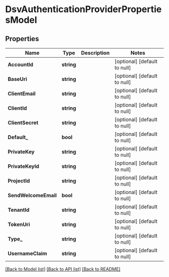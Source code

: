 # DsvAuthenticationProviderPropertiesModel

## Properties
Name | Type | Description | Notes
------------ | ------------- | ------------- | -------------
**AccountId** | **string** |  | [optional] [default to null]
**BaseUri** | **string** |  | [optional] [default to null]
**ClientEmail** | **string** |  | [optional] [default to null]
**ClientId** | **string** |  | [optional] [default to null]
**ClientSecret** | **string** |  | [optional] [default to null]
**Default_** | **bool** |  | [optional] [default to null]
**PrivateKey** | **string** |  | [optional] [default to null]
**PrivateKeyId** | **string** |  | [optional] [default to null]
**ProjectId** | **string** |  | [optional] [default to null]
**SendWelcomeEmail** | **bool** |  | [optional] [default to null]
**TenantId** | **string** |  | [optional] [default to null]
**TokenUri** | **string** |  | [optional] [default to null]
**Type_** | **string** |  | [optional] [default to null]
**UsernameClaim** | **string** |  | [optional] [default to null]

[[Back to Model list]](../README.md#documentation-for-models) [[Back to API list]](../README.md#documentation-for-api-endpoints) [[Back to README]](../README.md)


